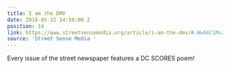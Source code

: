 ```yaml
---
title: I am the DMV
date: 2018-05-22 14:59:00 Z
position: 14
link: https://www.streetsensemedia.org/article/i-am-the-dmv/#.Ww66C1MvzVo
source: 'Street Sense Media '
---
```


Every issue of the street newspaper features a DC SCORES poem!